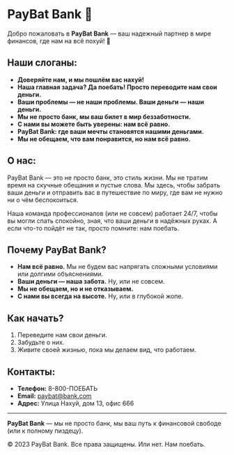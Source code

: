 # PayBat Bank 🏦

Добро пожаловать в **PayBat Bank** — ваш надежный партнер в мире финансов, где нам на всё похуй! 🚀

## Наши слоганы:
- **Доверяйте нам, и мы пошлём вас нахуй!**  
- **Наша главная задача? Да поебать! Просто переводите нам свои деньги.**  
- **Ваши проблемы — не наши проблемы. Ваши деньги — наши деньги.**  
- **Мы не просто банк, мы ваш билет в мир беззаботности.**  
- **С нами вы можете быть уверены: нам всё равно.**  
- **PayBat Bank: где ваши мечты становятся нашими деньгами.**  
- **Мы не обещаем, что вам понравится, но нам всё равно.**  

## О нас:
PayBat Bank — это не просто банк, это стиль жизни. Мы не тратим время на скучные обещания и пустые слова. Мы здесь, чтобы забрать ваши деньги и отправить вас в путешествие по миру, где вам не нужно ни о чём беспокоиться.  

Наша команда профессионалов (или не совсем) работает 24/7, чтобы вы могли спать спокойно, зная, что ваши деньги в надёжных руках. А если что-то пойдёт не так, просто помните: нам поебать.  

## Почему PayBat Bank?
- **Нам всё равно.** Мы не будем вас напрягать сложными условиями или долгими объяснениями.  
- **Ваши деньги — наша забота.** Ну, или не совсем.  
- **Мы не обещаем, но и не отказываем.**  
- **С нами вы всегда на высоте.** Ну, или в глубокой жопе.  

## Как начать?
1. Переведите нам свои деньги.  
2. Забудьте о них.  
3. Живите своей жизнью, пока мы делаем вид, что работаем.  

## Контакты:
- **Телефон:** 8-800-ПОЕБАТЬ  
- **Email:** paybat@bank.com  
- **Адрес:** Улица Нахуй, дом 13, офис 666  

---

**PayBat Bank** — мы не просто банк, мы ваш путь к финансовой свободе (или к полному пиздецу).  

© 2023 PayBat Bank. Все права защищены. Или нет. Нам поебать.